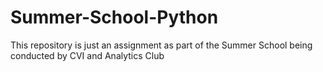 # Summer-School-Python
This repository is just an assignment as part of the Summer School being conducted by CVI and Analytics Club
